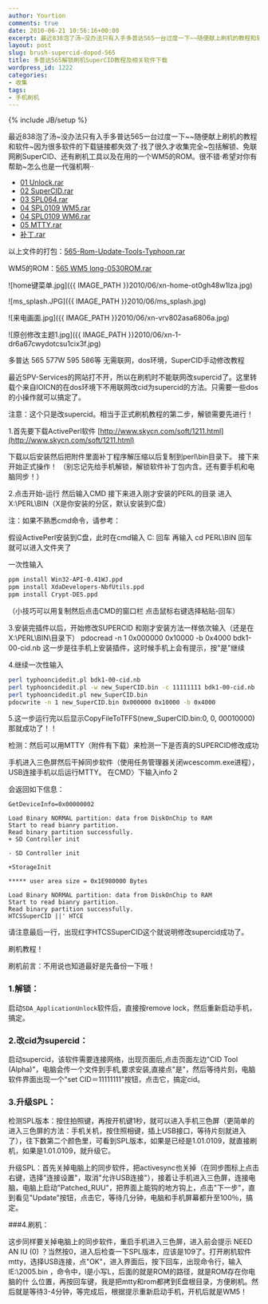 ```yaml
---
author: Yourtion
comments: true
date: 2010-06-21 10:56:16+00:00
excerpt: 最近838泡了汤~没办法只有入手多普达565一台过度一下~~随便献上刷机的教程和软件~因为很多软件的下载链接都失效了·找了很久才收集完全~包括解锁、免联网刷SuperCID、还有刷机工具以及在用的一个WM5的ROM。很不错·希望对你有帮助~怎么也是一代强机啊··
layout: post
slug: brush-supercid-dopod-565
title: 多普达565解锁刷机SuperCID教程及相关软件下载
wordpress_id: 1222
categories:
- 收集
tags:
- 手机刷机
---
```

{% include JB/setup %}

最近838泡了汤~没办法只有入手多普达565一台过度一下~~随便献上刷机的教程和软件~因为很多软件的下载链接都失效了·找了很久才收集完全~包括解锁、免联网刷SuperCID、还有刷机工具以及在用的一个WM5的ROM。很不错·希望对你有帮助~怎么也是一代强机啊··

* [01 Unlock.rar](http://www.dbank.com/download.action?t=40&k=MzQ3NDczMzc=&pcode=LCwxMjAzODksMTIwMzg5&rnd=4)
* [02 SuperCID.rar](http://www.dbank.com/download.action?t=40&k=MzQ3NDczMzc=&pcode=LCwxMjAzODksMTIwMzg5&rnd=4)
* [03 SPL064.rar](http://www.dbank.com/download.action?t=40&k=MzQ3NDczMzc=&pcode=LCwxMjAzODksMTIwMzg5&rnd=4)
* [04 SPL0109 WM5.rar](http://www.dbank.com/download.action?t=40&k=MzQ3NDczMzc=&pcode=LCwxMjAzODksMTIwMzg5&rnd=4)
* [04 SPL0109 WM6.rar](http://www.dbank.com/download.action?t=40&k=MzQ3NDczMzc=&pcode=LCwxMjAzODksMTIwMzg5&rnd=4)
* [05 MTTY.rar](http://www.dbank.com/download.action?t=40&k=MzQ3NDczMzc=&pcode=LCwxMjAzODksMTIwMzg5&rnd=4)
* [补丁.rar](http://www.dbank.com/download.action?t=40&k=MzQ3NDczMzc=&pcode=LCwxMjAzODksMTIwMzg5&rnd=4)

以上文件的打包：[565-Rom-Update-Tools-Typhoon.rar](http://www.dbank.com/download.action?t=40&k=MzQ3NDc3OTc=&pcode=LCwxMjAzODksMTIwMzg5&rnd=4)

WM5的ROM：[565 WM5 long-0530ROM.rar](http://www.dbank.com/download.action?t=40&k=MzQ3NDc4ODk=&pcode=LCwxMjAzODksMTIwMzg5&rnd=4)

![home键菜单.jpg]({{ IMAGE_PATH }}2010/06/xn-home-ot0gh48w1lza.jpg)

![ms_splash.JPG]({{ IMAGE_PATH }}2010/06/ms_splash.jpg)

![来电画面.jpg]({{ IMAGE_PATH }}2010/06/xn-vrv802asa6806a.jpg)

![原创修改主题1.jpg]({{ IMAGE_PATH }}2010/06/xn-1-dr6a67cwydotcsu1cix3f.jpg)

多普达 565 577W 595 586等 无需联网，dos环境，SuperCID手动修改教程

最近SPV-Services的网站打不开，所以在刷机时不能联网改supercid了。这里转载个来自IOICN的在dos环境下不用联网改cid为supercid的方法。只需要一些dos的小操作就可以搞定了。

注意：这个只是改supercid。相当于正式刷机教程的第二步，解锁需要先进行！

1.首先要下载ActivePerl软件 [http://www.skycn.com/soft/1211.html](http://www.skycn.com/soft/1211.html)

下载以后安装然后把附件里面补丁程序解压缩以后复制到perl\bin目录下。
接下来开始正式操作！
（别忘记先给手机解锁，解锁软件补丁包内含。还有要手机和电脑同步！）

2.点击开始-运行 然后输入CMD
接下来进入刚才安装的PERL的目录
进入X:\PERL\BIN（X是你安装的分区，默认安装到C盘）

注：如果不熟悉cmd命令，请参考：

假设ActivePerl安装到C盘，此时在cmd输入
C: 回车
再输入
cd PERL\BIN 回车
就可以进入文件夹了

一次性输入

```bash
ppm install Win32-API-0.41WJ.ppd
ppm install XdaDevelopers-NbfUtils.ppd
ppm install Crypt-DES.ppd
```

（小技巧可以用复制然后点击CMD的窗口栏 点击鼠标右键选择粘贴-回车）

3.安装完插件以后，开始修改SUPERCID
和刚才安装方法一样依次输入（还是在X:\PERL\BIN\目录下）
pdocread -n 1 0x000000 0x10000 -b 0x4000 bdk1-00-cid.nb
这一步是往手机上安装插件，这时候手机上会有提示，按"是"继续

4.继续一次性输入


```bash
perl typhooncidedit.pl bdk1-00-cid.nb
perl typhooncidedit.pl -w new_SuperCID.bin -c 11111111 bdk1-00-cid.nb
perl typhooncidedit.pl new_SuperCID.bin
pdocwrite -n 1 new_SuperCID.bin 0x000000 0x10000 -b 0x4000
```

5.这一步运行完以后显示CopyFileToTFFS(new_SuperCID.bin:0, 0, 00010000)
那就成功了！！

检测：然后可以用MTTY（附件有下载）来检测一下是否真的SUPERCID修改成功

手机进入三色屏然后干掉同步软件（使用任务管理器关闭wcescomm.exe进程），USB连接手机以后运行MTTY。
在CMD〉下输入info 2

会返回如下信息：

```
GetDeviceInfo=0x00000002

Load Binary NORMAL partition: data from DiskOnChip to RAM
Start to read bianry partition.
Read binary partition successfully.
+ SD Controller init

- SD Controller init

+StorageInit

***** user area size = 0x1E980000 Bytes

Load Binary NORMAL partition: data from DiskOnChip to RAM
Start to read bianry partition.
Read binary partition successfully.
HTCSSuperCID ||' HTCE

```

请注意最后一行，出现红字HTCSSuperCID这个就说明修改supercid成功了。

刷机教程！

刷机前言：不用说也知道最好是先备份一下哦！

### 1.解锁：

启动```SDA_ApplicationUnlock```软件后，直接按remove lock，然后重新启动手机，搞定。

### 2.改cid为supercid：

启动supercid，该软件需要连接网络，出现页面后,点击页面左边"CID Tool (Alpha)"，电脑会传一个文件到手机,要求安装,直接点"是"，然后等待片刻，电脑软件界面出现一个"set CID＝11111111"按钮，点击它，搞定cid。

### 3.升级SPL：

检测SPL版本：按住拍照键，再按开机键1秒，就可以进入手机三色屏（更简单的进入三色屏的方法：手机关机，按住照相键，插上USB接口，等待片刻就进入了），往下数第二个颜色里，可看到SPL版本，如果是已经是1.01.0109，就直接刷机，如果是1.01.0109，就升级它。

升级SPL：首先关掉电脑上的同步软件，把activesync也关掉（在同步图标上点击右键，选择"连接设置"，取消"允许USB连接"），接着让手机进入三色屏，连接电脑，电脑上启动"Patched_RUU"，把界面上能钩的地方钩上，点击"下一步"，直到看见"Update"按钮，点击它，等待几分钟，电脑和手机屏幕都升至100％，搞定。

###4.刷机：

这步同样要关掉电脑上的同步软件，重启手机进入三色屏，进入前会提示 NEED AN IU (0) ？当然按0，进入后检查一下SPL版本，应该是109了。打开刷机软件mtty，选择USB连接，点"OK"，进入界面后，按下回车，出现命令行，输入lE:\2005.bin ，命令中，l是小写L，后面的就是ROM的路径，就是ROM存在你电脑的什
么位置，再按回车键，我是把mtty和rom都拷到E盘根目录，方便刷机。然后就是等待3-4分钟，等完成后，根据提示重新启动手机，开机后就是WM5！
